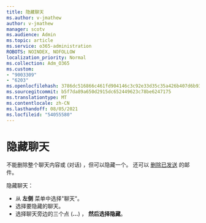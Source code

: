 ```yaml
---
title: 隐藏聊天
ms.author: v-jmathew
author: v-jmathew
manager: scotv
ms.audience: Admin
ms.topic: article
ms.service: o365-administration
ROBOTS: NOINDEX, NOFOLLOW
localization_priority: Normal
ms.collection: Adm_O365
ms.custom:
- "9003309"
- "6203"
ms.openlocfilehash: 3786dc516866c461fd904146c3c92e33d35c35a426b407d6b93d97fd11446ce9
ms.sourcegitcommit: b5f7da89a650d2915dc652449623c78be6247175
ms.translationtype: MT
ms.contentlocale: zh-CN
ms.lasthandoff: 08/05/2021
ms.locfileid: "54055580"
---
```

# <a name="hide-a-chat"></a>隐藏聊天

不能删除整个聊天内容或 (对话) ，但可以隐藏一个。 还可以 [删除已发送](https://support.office.com/client/delete-a-message-you-have-sent-67bd76a5-04e7-46ea-9ef0-5800865cb8f3) 的邮件。

隐藏聊天：

- 从 **左侧** 菜单中选择"聊天"。
- 选择要隐藏的聊天。
- 选择聊天旁边的三个点 (**...**) ， **然后选择隐藏**。
